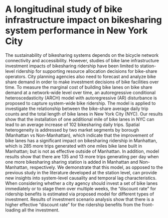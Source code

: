 # A longitudinal study of bike infrastructure impact on bikesharing system performance in New York City

The sustainability of bikesharing systems depends on the bicycle network connectivity and accessibility. However, studies of bike lane infrastructure investment impacts of bikesharing ridership have been limited to station-level ridership for supporting resource allocation decisions for bike-share operators. City planning agencies also need to forecast and analyze bike share demand in order to make investment decisions of bike facilities over time. To measure the marginal cost of building bike lanes on bike share demand at a network-wide level over time, an autoregressive conditional heteroscedasticity (ARCH) model with autoregressive (AR) disturbance is proposed to capture system-wide bike ridership. The model is applied to investigate the relationship between the bike-share average daily trip counts and the total length of bike lanes in New York City (NYC). Our results show that the installation of one additional mile of bike lanes in NYC can lead to an average increase of 102 bikesharing daily trips. Spatial heterogeneity is addressed by two market segments by borough (Manhattan vs Non-Manhattan), which indicate that the improvement of bike lanes has a significant impact on bikesharing ridership in Manhattan, which is 285 more trips generated with one miles bike lane built in Manhattan; but is not as effective outside of Manhattan. In addition, model results show that there are 135 and 13 more trips generating per day when one more bikesharing sharing station is added in Manhattan and Non-Manhattan, respectively. We demonstrate that this model, as opposed to the previous study in the literature developed at the station level, can provide new insights into system-level causality and temporal lag characteristics. When considering whether a city agency should invest a set of bike lanes immediately or to stage them over multiple weeks, the “discount rate” for ridership benefits is estimated via proposed model for different types of investment. Results of investment scenario analysis show that there is a higher effective “discount rate” for the ridership benefits from the front-loading all the investment.
